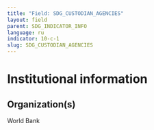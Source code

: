 ```yaml
---
title: "Field: SDG_CUSTODIAN_AGENCIES"
layout: field
parent: SDG_INDICATOR_INFO
language: ru
indicator: 10-c-1
slug: SDG_CUSTODIAN_AGENCIES
---
```

# Institutional information

## Organization(s)

World Bank